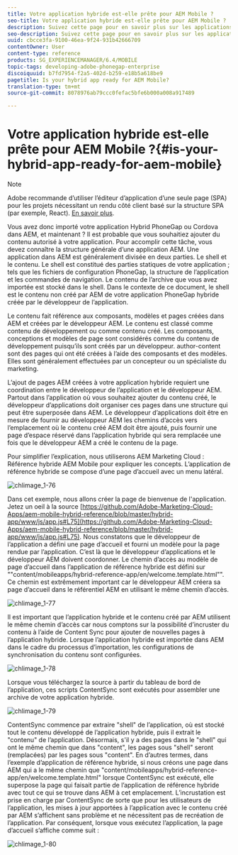```yaml
---
title: Votre application hybride est-elle prête pour AEM Mobile ?
seo-title: Votre application hybride est-elle prête pour AEM Mobile ?
description: Suivez cette page pour en savoir plus sur les applications hrybrid. Une application dans AEM est généralement divisée en deux parties. Le 'shell' et le 'content' et cette page fournissent plus d'informations sur ces sujets.
seo-description: Suivez cette page pour en savoir plus sur les applications hrybrid. Une application dans AEM est généralement divisée en deux parties. Le 'shell' et le 'content' et cette page fournissent plus d'informations sur ces sujets.
uuid: cbcce3fa-9100-46ea-9f24-931b42666709
contentOwner: User
content-type: reference
products: SG_EXPERIENCEMANAGER/6.4/MOBILE
topic-tags: developing-adobe-phonegap-enterprise
discoiquuid: b7fd7954-f2a5-402d-b259-e18b5a618be9
pagetitle: Is your hybrid app ready for AEM Mobile?
translation-type: tm+mt
source-git-commit: 8078976ab79ccc0fefac5bfe6b000a008a917489

---
```



# Votre application hybride est-elle prête pour AEM Mobile ?{#is-your-hybrid-app-ready-for-aem-mobile}

>[!NOTE]
>
>Adobe recommande d’utiliser l’éditeur d’application d’une seule page (SPA) pour les projets nécessitant un rendu côté client basé sur la structure SPA (par exemple, React). [En savoir plus](/help/sites-developing/spa-overview.md).

Vous avez donc importé votre application Hybrid PhoneGap ou Cordova dans AEM, et maintenant ? Il est probable que vous souhaitiez ajouter du contenu autorisé à votre application. Pour accomplir cette tâche, vous devez connaître la structure générale d’une application AEM. Une application dans AEM est généralement divisée en deux parties. Le shell et le contenu. Le shell est constitué des parties statiques de votre application ; tels que les fichiers de configuration PhoneGap, la structure de l’application et les commandes de navigation. Le contenu de l’archive que vous avez importée est stocké dans le shell. Dans le contexte de ce document, le shell est le contenu non créé par AEM de votre application PhoneGap hybride créée par le développeur de l’application.

Le contenu fait référence aux composants, modèles et pages créées dans AEM et créées par le développeur AEM. Le contenu est classé comme contenu de développement ou comme contenu créé. Les composants, conceptions et modèles de page sont considérés comme du contenu de développement puisqu’ils sont créés par un développeur. author-content sont des pages qui ont été créées à l’aide des composants et des modèles. Elles sont généralement effectuées par un concepteur ou un spécialiste du marketing.

L’ajout de pages AEM créées à votre application hybride requiert une coordination entre le développeur de l’application et le développeur AEM. Partout dans l’application où vous souhaitez ajouter du contenu créé, le développeur d’applications doit organiser ces pages dans une structure qui peut être superposée dans AEM. Le développeur d’applications doit être en mesure de fournir au développeur AEM les chemins d’accès vers l’emplacement où le contenu créé AEM doit être ajouté, puis fournir une page d’espace réservé dans l’application hybride qui sera remplacée une fois que le développeur AEM a créé le contenu de la page.

Pour simplifier l’explication, nous utiliserons AEM Marketing Cloud : Référence hybride AEM Mobile pour expliquer les concepts. L’application de référence hybride se compose d’une page d’accueil avec un menu latéral.

![chlimage_1-76](assets/chlimage_1-76.png)

Dans cet exemple, nous allons créer la page de bienvenue de l&#39;application. Jetez un oeil à la source [https://github.com/Adobe-Marketing-Cloud-Apps/aem-mobile-hybrid-reference/blob/master/hybrid-app/www/js/app.js#L75](https://github.com/Adobe-Marketing-Cloud-Apps/aem-mobile-hybrid-reference/blob/master/hybrid-app/www/js/app.js#L75). Nous constatons que le développeur de l’application a défini une page d’accueil et fourni un modèle pour la page rendue par l’application. C’est là que le développeur d’applications et le développeur AEM doivent coordonner. Le chemin d’accès au modèle de page d’accueil dans l’application de référence hybride est défini sur &quot;&quot;content/mobileapps/hybrid-reference-app/en/welcome.template.html&quot;&quot;. Ce chemin est extrêmement important car le développeur AEM créera sa page d’accueil dans le référentiel AEM en utilisant le même chemin d’accès.

![chlimage_1-77](assets/chlimage_1-77.png)

Il est important que l’application hybride et le contenu créé par AEM utilisent le même chemin d’accès car nous comptons sur la possibilité d’incruster du contenu à l’aide de Content Sync pour ajouter de nouvelles pages à l’application hybride. Lorsque l’application hybride est importée dans AEM dans le cadre du processus d’importation, les configurations de synchronisation du contenu sont configurées.

![chlimage_1-78](assets/chlimage_1-78.png)

Lorsque vous téléchargez la source à partir du tableau de bord de l’application, ces scripts ContentSync sont exécutés pour assembler une archive de votre application hybride.

![chlimage_1-79](assets/chlimage_1-79.png)

ContentSync commence par extraire &quot;shell&quot; de l’application, où est stocké tout le contenu développé de l’application hybride, puis il extrait le &quot;contenu&quot; de l’application. Désormais, s&#39;il y a des pages dans le &quot;shell&quot; qui ont le même chemin que dans &quot;content&quot;, les pages sous &quot;shell&quot; seront (remplacées) par les pages sous &quot;content&quot;. En d’autres termes, dans l’exemple d’application de référence hybride, si nous créons une page dans AEM qui a le même chemin que &quot;content/mobileapps/hybrid-reference-app/en/welcome.template.html&quot; lorsque ContentSync est exécuté, elle superpose la page qui faisait partie de l’application de référence hybride avec tout ce qui se trouve dans AEM à cet emplacement. L’incrustation est prise en charge par ContentSync de sorte que pour les utilisateurs de l’application, les mises à jour apportées à l’application avec le contenu créé par AEM s’affichent sans problème et ne nécessitent pas de recréation de l’application. Par conséquent, lorsque vous exécutez l’application, la page d’accueil s’affiche comme suit :

![chlimage_1-80](assets/chlimage_1-80.png)
